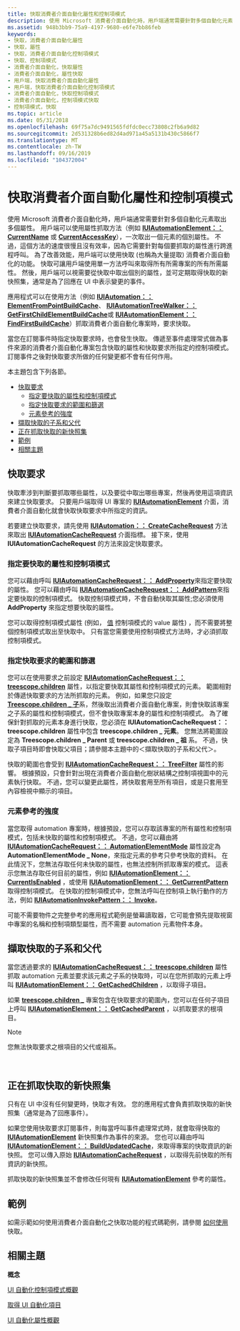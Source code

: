```yaml
---
title: 快取消費者介面自動化屬性和控制項模式
description: 使用 Microsoft 消費者介面自動化時，用戶端通常需要針對多個自動化元素取出多個屬性。
ms.assetid: 948b3bb9-75a9-4197-9680-e6fe7bb86feb
keywords:
- 快取，消費者介面自動化屬性
- 快取，屬性
- 快取，消費者介面自動化控制項模式
- 快取、控制項模式
- 消費者介面自動化，快取屬性
- 消費者介面自動化，屬性快取
- 用戶端，快取消費者介面自動化屬性
- 用戶端，快取消費者介面自動化控制項模式
- 消費者介面自動化，快取控制項模式
- 消費者介面自動化，控制項模式快取
- 控制項模式，快取
ms.topic: article
ms.date: 05/31/2018
ms.openlocfilehash: 69f75a7dc9491565fdfdc0ecc73808c2fb6a9d82
ms.sourcegitcommit: 2d531328b6ed82d4ad971a45a5131b430c5866f7
ms.translationtype: MT
ms.contentlocale: zh-TW
ms.lasthandoff: 09/16/2019
ms.locfileid: "104372004"
---
```

# <a name="caching-ui-automation-properties-and-control-patterns"></a>快取消費者介面自動化屬性和控制項模式

使用 Microsoft 消費者介面自動化時，用戶端通常需要針對多個自動化元素取出多個屬性。 用戶端可以使用屬性抓取方法（例如 [**IUIAutomationElement：： CurrentName**](/windows/desktop/api/UIAutomationClient/nf-uiautomationclient-iuiautomationelement-get_currentname) 或 [**CurrentAccessKey**](/windows/desktop/api/UIAutomationClient/nf-uiautomationclient-iuiautomationelement-get_currentaccesskey)），一次取出一個元素的個別屬性。 不過，這個方法的速度很慢且沒有效率，因為它需要針對每個要抓取的屬性進行跨進程呼叫。 為了改善效能，用戶端可以使用快取 (也稱為大量提取) 消費者介面自動化的功能。 快取可讓用戶端使用單一方法呼叫來取得所有所需專案的所有所需屬性。 然後，用戶端可以視需要從快取中取出個別的屬性，並可定期取得快取的新快照集，通常是為了回應在 UI 中表示變更的事件。

應用程式可以在使用方法（例如 [**IUIAutomation：： ElementFromPointBuildCache**](/windows/desktop/api/UIAutomationClient/nf-uiautomationclient-iuiautomation-elementfrompointbuildcache)、 [**IUIAutomationTreeWalker：： GetFirstChildElementBuildCache**](/windows/desktop/api/UIAutomationClient/nf-uiautomationclient-iuiautomationtreewalker-getfirstchildelementbuildcache)或 [**IUIAutomationElement：： FindFirstBuildCache**](/windows/desktop/api/UIAutomationClient/nf-uiautomationclient-iuiautomationelement-findfirstbuildcache)）抓取消費者介面自動化專案時，要求快取。

當您在訂閱事件時指定快取要求時，也會發生快取。 傳遞至事件處理常式做為事件來源的消費者介面自動化專案包含快取的屬性和快取要求所指定的控制項模式。 訂閱事件之後對快取要求所做的任何變更都不會有任何作用。

本主題包含下列各節。

-   [快取要求](#cache-requests)
    -   [指定要快取的屬性和控制項模式](#specifying-property-and-control-patterns-to-cache)
    -   [指定快取要求的範圍和篩選](#specifying-the-scoping-and-filtering-of-a-caching-request)
    -   [元素參考的強度](#strength-of-element-references)
-   [擷取快取的子系和父代](#retrieving-cached-children-and-parents)
-   [正在抓取快取的新快照集](#retrieving-a-new-snapshot-of-the-cache)
-   [範例](#examples)
-   [相關主題](#related-topics)

## <a name="cache-requests"></a>快取要求

快取牽涉到判斷要抓取哪些屬性，以及要從中取出哪些專案，然後再使用這項資訊來建立快取要求。 只要用戶端取得 UI 專案的 [**IUIAutomationElement**](/windows/desktop/api/UIAutomationClient/nn-uiautomationclient-iuiautomationelement) 介面，消費者介面自動化就會快取快取要求中所指定的資訊。

若要建立快取要求，請先使用 [**IUIAutomation：： CreateCacheRequest**](/windows/desktop/api/UIAutomationClient/nf-uiautomationclient-iuiautomation-createcacherequest) 方法來取出 [**IUIAutomationCacheRequest**](/windows/desktop/api/UIAutomationClient/nn-uiautomationclient-iuiautomationcacherequest) 介面指標。 接下來，使用 **IUIAutomationCacheRequest** 的方法來設定快取要求。

### <a name="specifying-property-and-control-patterns-to-cache"></a>指定要快取的屬性和控制項模式

您可以藉由呼叫 [**IUIAutomationCacheRequest：： AddProperty**](/windows/desktop/api/UIAutomationClient/nf-uiautomationclient-iuiautomationcacherequest-addproperty)來指定要快取的屬性。 您可以藉由呼叫 [**IUIAutomationCacheRequest：： AddPattern**](/windows/desktop/api/UIAutomationClient/nf-uiautomationclient-iuiautomationcacherequest-addpattern)來指定要快取的控制項模式。 快取控制項模式時，不會自動快取其屬性;您必須使用 **AddProperty** 來指定想要快取的屬性。

您可以取得控制項模式屬性 (例如， [值](uiauto-implementingvalue.md) 控制項模式的 value 屬性) ，而不需要將整個控制項模式取出至快取中。 只有當您需要使用控制項模式方法時，才必須抓取控制項模式。

### <a name="specifying-the-scoping-and-filtering-of-a-caching-request"></a>指定快取要求的範圍和篩選

您可以在使用要求之前設定 [**IUIAutomationCacheRequest：： treescope.children**](/windows/desktop/api/UIAutomationClient/nf-uiautomationclient-iuiautomationcacherequest-get_treescope) 屬性，以指定要快取其屬性和控制項模式的元素。 範圍相對於傳遞快取要求的方法所抓取的元素。 例如，如果您只設定 [**Treescope.children \_ 子**](/windows/desktop/api/UIAutomationClient/ne-uiautomationclient-treescope)系，然後取出消費者介面自動化專案，則會快取該專案之子系的屬性和控制項模式，但不會快取專案本身的屬性和控制項模式。 為了確保針對抓取的元素本身進行快取，您必須在 **IUIAutomationCacheRequest：： treescope.children** 屬性中包含 **treescope.children \_ 元素**。 您無法將範圍設定為 **Treescope.children \_ Parent** 或 **treescope.children \_ 祖** 系。 不過，快取子項目時即會快取父項目；請參閱本主題中的＜擷取快取的子系和父代＞。

快取的範圍也會受到 [**IUIAutomationCacheRequest：： TreeFilter**](/windows/desktop/api/UIAutomationClient/nf-uiautomationclient-iuiautomationcacherequest-get_treefilter) 屬性的影響。 根據預設，只會針對出現在消費者介面自動化樹狀結構之控制項視圖中的元素執行快取。 不過，您可以變更此屬性，將快取套用至所有項目，或是只套用至內容檢視中顯示的項目。

### <a name="strength-of-element-references"></a>元素參考的強度

當您取得 automation 專案時，根據預設，您可以存取該專案的所有屬性和控制項模式，包括未快取的屬性和控制項模式。 不過，您可以藉由將 [**IUIAutomationCacheRequest：： AutomationElementMode**](/windows/desktop/api/UIAutomationClient/nf-uiautomationclient-iuiautomationcacherequest-get_automationelementmode) 屬性設定為 **AutomationElementMode \_ None**，來指定元素的參考只參考快取的資料。 在此情況下，您無法存取任何未快取的屬性，也無法控制所抓取專案的模式。 這表示您無法存取任何目前的屬性，例如 [**IUIAutomationElement：： CurrentIsEnabled**](/windows/desktop/api/UIAutomationClient/nf-uiautomationclient-iuiautomationelement-get_currentisenabled) ，或使用 [**IUIAutomationElement：： GetCurrentPattern**](/windows/desktop/api/UIAutomationClient/nf-uiautomationclient-iuiautomationelement-getcurrentpattern)取得控制項模式。 在快取的控制項模式中，您無法呼叫在控制項上執行動作的方法，例如 [**IUIAutomationInvokePattern：： Invoke**](/windows/desktop/api/UIAutomationClient/nf-uiautomationclient-iuiautomationinvokepattern-invoke)。

可能不需要物件之完整參考的應用程式範例是螢幕讀取器，它可能會預先提取視窗中專案的名稱和控制項類型屬性，而不需要 automation 元素物件本身。

## <a name="retrieving-cached-children-and-parents"></a>擷取快取的子系和父代

當您透過要求的 [**IUIAutomationCacheRequest：： treescope.children**](/windows/desktop/api/UIAutomationClient/nf-uiautomationclient-iuiautomationcacherequest-get_treescope) 屬性抓取 automation 元素並要求該元素之子系的快取時，可以在您所抓取的元素上呼叫 [**IUIAutomationElement：： GetCachedChildren**](/windows/desktop/api/UIAutomationClient/nf-uiautomationclient-iuiautomationelement-getcachedchildren) ，以取得子項目。

如果 [**treescope.children \_**](/windows/desktop/api/UIAutomationClient/ne-uiautomationclient-treescope) 專案包含在快取要求的範圍內，您可以在任何子項目上呼叫 [**IUIAutomationElement：： GetCachedParent**](/windows/desktop/api/UIAutomationClient/nf-uiautomationclient-iuiautomationelement-getcachedparent) ，以抓取要求的根項目。

> [!Note]  
> 您無法快取要求之根項目的父代或祖系。

 

## <a name="retrieving-a-new-snapshot-of-the-cache"></a>正在抓取快取的新快照集

只有在 UI 中沒有任何變更時，快取才有效。 您的應用程式會負責抓取快取的新快照集（通常是為了回應事件）。

如果您使用快取要求訂閱事件，則每當呼叫事件處理常式時，就會取得快取的 [**IUIAutomationElement**](/windows/desktop/api/UIAutomationClient/nn-uiautomationclient-iuiautomationelement) 新快照集作為事件的來源。 您也可以藉由呼叫 [**IUIAutomationElement：： BuildUpdatedCache**](/windows/desktop/api/UIAutomationClient/nf-uiautomationclient-iuiautomationelement-buildupdatedcache)，來取得專案的快取資訊的新快照。 您可以傳入原始 [**IUIAutomationCacheRequest**](/windows/desktop/api/UIAutomationClient/nn-uiautomationclient-iuiautomationcacherequest) ，以取得先前快取的所有資訊的新快照。

抓取快取的新快照集並不會修改任何現有 [**IUIAutomationElement**](/windows/desktop/api/UIAutomationClient/nn-uiautomationclient-iuiautomationelement) 參考的屬性。

## <a name="examples"></a>範例

如需示範如何使用消費者介面自動化之快取功能的程式碼範例，請參閱 [如何使用](uiauto-howto-use-caching.md)快取。

## <a name="related-topics"></a>相關主題

<dl> <dt>

**概念**
</dt> <dt>

[UI 自動化控制項模式概觀](uiauto-controlpatternsoverview.md)
</dt> <dt>

[取得 UI 自動化項目](uiauto-obtainingelements.md)
</dt> <dt>

[UI 自動化屬性概觀](uiauto-propertiesoverview.md)
</dt> </dl>

 

 




